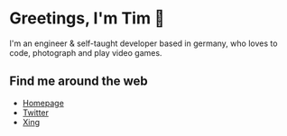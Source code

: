 # Greetings, I'm Tim 👾

I'm an engineer & self-taught developer based in germany, who loves to code, photograph and play video games.

## Find me around the web

- <a href="https://timschneider.xyz/" aria-label="link to homepage" target="_blank" rel="noreferrer noopener">Homepage</a>
- <a href="https://twitter.com/RanzigeButter" aria-label="link to twitter" target="_blank" rel="noreferrer noopener">Twitter</a>
- <a href="https://www.xing.com/profile/Tim_Schneider328" aria-label="link to xing" target="_blank" rel="noreferrer noopener">Xing</a>
